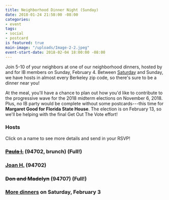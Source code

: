 ```yaml
---
title: Neighborhood Dinner Night (Sunday)
date: 2018-01-24 21:58:00 -08:00
categories:
- event
tags:
- social
- postcard
is featured: true
main-image: "/uploads/Image-2-2.jpeg"
event-start-date: 2018-02-04 18:00:00 -08:00
---
```


Join 5-10 of your neighbors at one of our neighborhood dinners, hosted by and for IB members on Sunday, February 4. Between [Saturday](https://www.indivisibleberkeley.org/event/neighborhood-dinners-2018-02-03) and Sunday, we have hosts in almost every Berkeley zip code, so there's sure to be a dinner near you!

At the meal, you'll have a chance to plan out how you'd like to contribute to the progressive wave for the 2018 midterm elections on November 6, 2018. Plus, no IB party would be complete without some postcards---this time for **Margaret Good for Florida State House**. The election is on February 13, so we'll be helping with the final Get Out The Vote effort!

### Hosts
Click on a name to see more details and send in your RSVP!

### [~~Paula I.~~](https://docs.google.com/forms/d/e/1FAIpQLSeBLzqKNdUHF6yVR546TePnE51IDGJhJ0ZyuoGgvjFd7KD-gQ/viewform) (94702, brunch) (Full!)

### [Joan H.](https://docs.google.com/forms/d/e/1FAIpQLScdITuF9lth6QoaWvoo6caR6SfVhK_CmNxM5GGo0ikyLZMK4Q/viewform) (94702)

### ~~Don and Madelyn~~ (94707) (Full!)

### [More dinners](https://www.indivisibleberkeley.org/event/neighborhood-dinners-2018-02-03) on Saturday, February 3